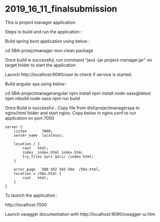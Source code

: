# 2019_16_11_finalsubmission


This is project manager application.

Steps to build and run the application : 

Build spring boot application using below : 

cd SBA-proejctmanager 
mvn clean package

Once build is successful, run command "java -jar project-manager.jar" on target folder to start the application

Launch http://localhost:9090/user to check if service is started. 

Build angular spa using below : 

cd SBA-projectmanagerangular
npm install
npm install node-sass@latest
npm rebuild node-sass
npm run build

Once Build is successful , Copy file from dist\projectmanagerspa to nginx/html folder and start nginx.
Copy below in nginx.conf to run application on port 7000

	server {
        listen       7000;
        server_name  localhost;

        location / {
            root   html;
            index  index.html index.htm;
			try_files $uri $uri/ /index.html;
        }

        error_page   500 502 503 504  /50x.html;
        location = /50x.html {
            root   html;
        }
    }
    
  To launch the application : 
  
  http://localhost:7000
  
  
Launch swagger documentation with http://localhost:9090/swagger-ui.htm


